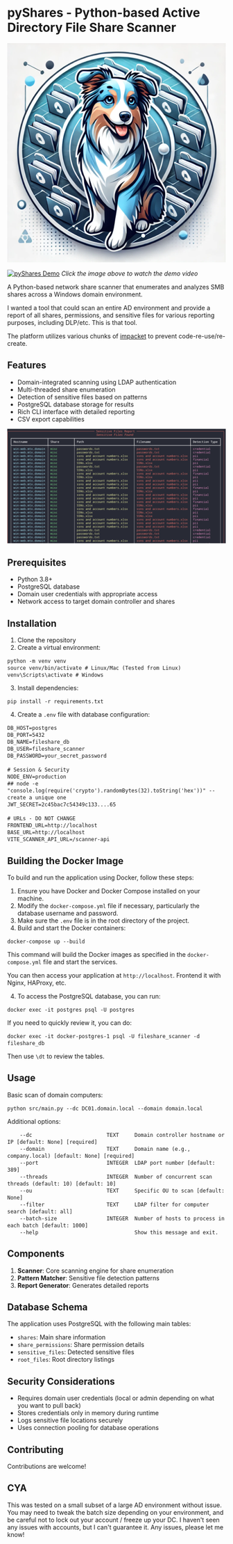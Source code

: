 # pyShares - Python-based Active Directory File Share Scanner

![pyShares](img/pyShares.webp)

[![pyShares Demo](https://img.youtube.com/vi/Co3mxy3Nk4o/maxresdefault.jpg)](https://youtu.be/Co3mxy3Nk4o)
*Click the image above to watch the demo video*

A Python-based network share scanner that enumerates and analyzes SMB shares across a Windows domain environment.

I wanted a tool that could scan an entire AD environment and provide a report of all shares, permissions, and sensitive files for various reporting purposes, including DLP/etc. This is that tool.

The platform utilizes various chunks of [impacket](https://github.com/fortra/impacket) to prevent code-re-use/re-create. 

## Features

- Domain-integrated scanning using LDAP authentication
- Multi-threaded share enumeration
- Detection of sensitive files based on patterns
- PostgreSQL database storage for results
- Rich CLI interface with detailed reporting
- CSV export capabilities

![Sensitive Files Report](img/sensitive_files_report.png)

## Prerequisites

- Python 3.8+
- PostgreSQL database
- Domain user credentials with appropriate access
- Network access to target domain controller and shares

## Installation

1. Clone the repository
2. Create a virtual environment:

```
python -m venv venv
source venv/bin/activate # Linux/Mac (Tested from Linux)
venv\Scripts\activate # Windows
```

3. Install dependencies:

```
pip install -r requirements.txt
```

4. Create a `.env` file with database configuration:

```
DB_HOST=postgres
DB_PORT=5432
DB_NAME=fileshare_db
DB_USER=fileshare_scanner
DB_PASSWORD=your_secret_password

# Session & Security
NODE_ENV=production
## node -e "console.log(require('crypto').randomBytes(32).toString('hex'))" -- create a unique one
JWT_SECRET=2c45bac7c54349c133....65

# URLs - DO NOT CHANGE
FRONTEND_URL=http://localhost
BASE_URL=http://localhost
VITE_SCANNER_API_URL=/scanner-api
```

## Building the Docker Image

To build and run the application using Docker, follow these steps:

1. Ensure you have Docker and Docker Compose installed on your machine.
2. Modify the `docker-compose.yml` file if necessary, particularly the database username and password.
3. Make sure the `.env` file is in the root directory of the project.
4. Build and start the Docker containers:

```
docker-compose up --build
```

This command will build the Docker images as specified in the `docker-compose.yml` file and start the services.

You can then access your application at `http://localhost`. Frontend it with Nginx, HAProxy, etc. 

4. To access the PostgreSQL database, you can run:

```
docker exec -it postgres psql -U postgres
```

If you need to quickly review it, you can do:

```
docker exec -it docker-postgres-1 psql -U fileshare_scanner -d fileshare_db
```

Then use `\dt` to review the tables.

## Usage

Basic scan of domain computers:

```
python src/main.py --dc DC01.domain.local --domain domain.local
```

Additional options:
```
    --dc                        TEXT     Domain controller hostname or IP [default: None] [required]
    --domain                    TEXT     Domain name (e.g., company.local) [default: None] [required]
    --port                      INTEGER  LDAP port number [default: 389]
    --threads                   INTEGER  Number of concurrent scan threads (default: 10) [default: 10] 
    --ou                        TEXT     Specific OU to scan [default: None]
    --filter                    TEXT     LDAP filter for computer search [default: all]
    --batch-size                INTEGER  Number of hosts to process in each batch [default: 1000]
    --help                               Show this message and exit.
```

## Components

1. **Scanner**: Core scanning engine for share enumeration
2. **Pattern Matcher**: Sensitive file detection patterns
3. **Report Generator**: Generates detailed reports

## Database Schema

The application uses PostgreSQL with the following main tables:
- `shares`: Main share information
- `share_permissions`: Share permission details
- `sensitive_files`: Detected sensitive files
- `root_files`: Root directory listings

## Security Considerations

- Requires domain user credentials (local or admin depending on what you want to pull back)
- Stores credentials only in memory during runtime
- Logs sensitive file locations securely
- Uses connection pooling for database operations

## Contributing

Contributions are welcome!

## CYA

This was tested on a small subset of a large AD environment without issue. You may need to tweak the batch size depending on your environment, and be careful not to lock out your account / freeze up your DC. I haven't seen any issues with accounts, but I can't guarantee it. Any issues, please let me know!